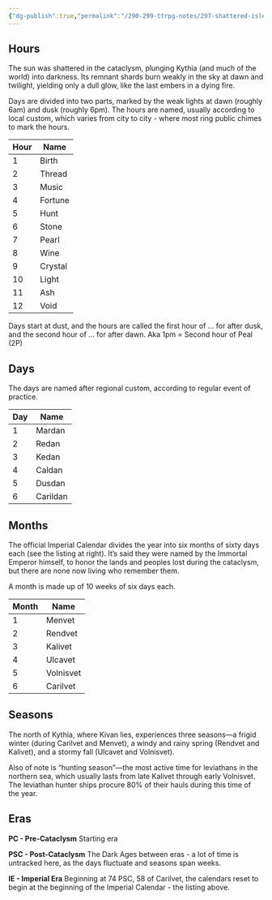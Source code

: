 ```yaml
---
{"dg-publish":true,"permalink":"/290-299-ttrpg-notes/297-shattered-isles/13-calendar/si-calendar/"}
---
```



## Hours

The sun was shattered in the cataclysm, plunging Kythia (and much of the world) into darkness.
Its remnant shards burn weakly in the sky at dawn and twilight, yielding only a dull glow, like the last embers in a dying fire.

Days are divided into two parts, marked by the weak lights at dawn (roughly 6am) and dusk (roughly 6pm).
The hours are named, usually according to local custom, which varies from city to city - where most ring public chimes to mark the hours.


| Hour | Name    |
| ---- | ------- |
| 1    | Birth   |
| 2    | Thread  |
| 3    | Music   |
| 4    | Fortune |
| 5    | Hunt    |
| 6    | Stone   |
| 7    | Pearl   |
| 8    | Wine    |
| 9    | Crystal |
| 10   | Light   |
| 11   | Ash     |
| 12   | Void    | 

Days start at dust, and the hours are called the first hour of ... for after dusk, and the second hour of ... for after dawn.
Aka 1pm = Second hour of Peal (2P)

## Days

The days are named after regional custom, according to regular event of practice.

| Day | Name     |
| --- | -------- |
| 1   | Mardan   |
| 2   | Redan    |
| 3   | Kedan    |
| 4   | Caldan   |
| 5   | Dusdan   |
| 6   | Carildan | 


## Months

The official Imperial Calendar divides the year into six months of sixty days each (see the listing at right). It’s said they were
named by the Immortal Emperor himself, to honor the lands and peoples lost during the cataclysm, but there are none now living who remember them.

A month is made up of 10 weeks of six days each.

| Month | Name      |
| ----- | --------- |
| 1     | Menvet    |
| 2     | Rendvet   |
| 3     | Kalivet   |
| 4     | Ulcavet   |
| 5     | Volnisvet |
| 6     | Carilvet  | 


## Seasons

The north of Kythia, where Kivan lies, experiences three seasons—a frigid winter (during Carilvet and Menvet), a windy and rainy spring (Rendvet and Kalivet), and a stormy fall (Ulcavet and Volnisvet).

Also of note is “hunting season”—the most active time for leviathans in the northern sea, which usually lasts from late Kalivet through early Volnisvet. The leviathan hunter ships procure 80% of their hauls during this time of the year.


## Eras

**PC - Pre-Cataclysm**
Starting era

**PSC - Post-Cataclysm**
The Dark Ages between eras - a lot of time is untracked here, as the days fluctuate and seasons span weeks.

**IE - Imperial Era**
Beginning at 74 PSC, 58 of Carilvet, the calendars reset to begin at the beginning of the Imperial Calendar - the listing above.